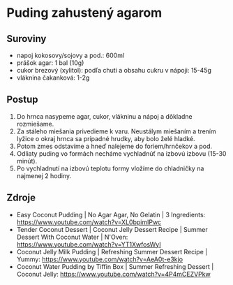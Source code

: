 # Puding zahustený agarom

## Suroviny

- napoj kokosovy/sojovy a pod.: 600ml
- prášok agar: 1 bal (10g)
- cukor brezový (xylitol): podľa chuti a obsahu cukru v nápoji: 15-45g
- vláknina čakanková: 1-2g

## Postup

1. Do hrnca nasypeme agar, cukor, vlákninu a nápoj a dôkladne rozmiešame.
1. Za stáleho miešania privedieme k varu. Neustálym miešaním a trením lyžice o okraj hrnca sa prípadné hrudky, aby bolo želé hladké.
1. Potom zmes odstavíme a hneď nalejeme do foriem/hrnčekov a pod.
1. Odliaty puding vo formách necháme vychladnúť na izbovú izbovu (15-30 minút).
1. Po vychladnutí na izbovú teplotu formy vložíme do chladničky na najmenej 2 hodiny.

## Zdroje

- Easy Coconut Pudding | No Agar Agar, No Gelatin | 3 Ingredients: https://www.youtube.com/watch?v=XL0bpimIPwc
- Tender Coconut Dessert | Coconut Jelly Dessert Recipe | Summer Dessert With Coconut Water | N'Oven: https://www.youtube.com/watch?v=YT1XwfosWyI
- Coconut Jelly Milk Pudding | Refreshing Summer Dessert Recipe | Yummy: https://www.youtube.com/watch?v=AeA0t-e3kjo
- Coconut Water Pudding by Tiffin Box | Summer Refreshing Dessert | Coconut Jelly: https://www.youtube.com/watch?v=4P4mCEZVPkw
